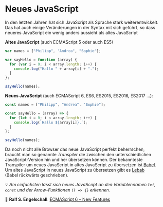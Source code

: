# Neues JavaScript

In den letzten Jahren hat sich JavaScript als Sprache stark weiterentwickelt. Das hat auch einige Veränderungen in der Syntax mit sich geführt, so dass neueres JavaScript ein wenig anders aussieht als altes JavaScript

**Altes JavaScript** (auch ECMAScript 5 oder auch ES5)

```javascript
var names = ["Philipp", "Andrea", "Sophie"];

var sayHello = function (array) {
  for (var i = 0; i < array.length; i++) {
    console.log("Hallo " + array[i] + ".");
  }
};

sayHello(names);
```

**Neues JavaScript** (auch ECMAScript 6, ES6, ES2015, ES2016, ES2017 ...):

```javascript
const names = ["Philipp", "Andrea", "Sophie"];

const sayHello = (array) => {
  for (let i = 0; i < array.length; i++) {
    console.log(`Hallo ${array[i]}.`);
  }
};

sayHello(names);
```

Da noch nicht alle Browser das neue JavaScript perfekt beherrschen, braucht man so genannte _Transpiler_ die zwischen den unterschiedlichen JavaScript-Version hin und her übersetzen können. Der bekannteste Transpiler um neues JavaScript in altes JavaScript zu übersetzen ist [Babel](https://babeljs.io/repl). Um altes JavaScript in neues JavaScript zu übersetzen gibt es [Lebab](https://lebab.unibtc.me/editor) (Babel rückwärts geschrieben).

💡 _Am einfachsten lässt sich neues JavaScript an den Variablennamen `let`, `const` und der Arrow-Funktionen `() => {}` erkennen._

📖 **Ralf S. Engelschall**: [ECMAScript 6 – New Features](http://es6-features.org/)

